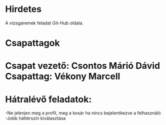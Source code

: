 # Hirdetes
A vizsgaremek feladat Git-Hub oldala.

##

# Csapattagok


# Csapat vezető: Csontos Márió Dávid Csapattag: Vékony Marcell
##

# Hátralévő feladatok: 
  -Ne jelenjen meg a profil, meg a kosár ha nincs bejelentkezve a felhasználó
  -Jobb háttérszín kiválasztása

